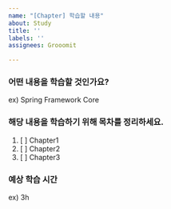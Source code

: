 ```yaml
---
name: "[Chapter] 학습할 내용"
about: Study
title: ''
labels: ''
assignees: Grooomit

---
```


### 어떤 내용을 학습할 것인가요?
ex) Spring Framework Core

### 해당 내용을 학습하기 위해 목차를 정리하세요.
1. [ ] Chapter1
2. [ ] Chapter2
3. [ ] Chapter3

### 예상 학습 시간
ex) 3h
